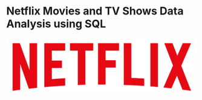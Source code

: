 # Netflix Movies and TV Shows Data Analysis using SQL

![Netflix Logo](https://github.com/vivekiiitd24/netflix_sql_project/blob/main/logo.png)
